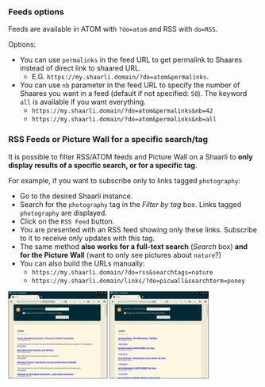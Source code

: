 ### Feeds options

Feeds are available in ATOM with `?do=atom` and RSS with `do=RSS`.

Options:

- You can use `permalinks` in the feed URL to get permalink to Shaares instead of direct link to shaared URL.
    - E.G. `https://my.shaarli.domain/?do=atom&permalinks`.
- You can use `nb` parameter in the feed URL to specify the number of Shaares you want in a feed (default if not specified: `50`). The keyword `all` is available if you want everything.
    - `https://my.shaarli.domain/?do=atom&permalinks&nb=42`
    - `https://my.shaarli.domain/?do=atom&permalinks&nb=all`

### RSS Feeds or Picture Wall for a specific search/tag

It is possible to filter RSS/ATOM feeds and Picture Wall on a Shaarli to **only display results of a specific search, or for a specific tag**.

For example, if you want to subscribe only to links tagged `photography`:

- Go to the desired Shaarli instance.
- Search for the `photography` tag in the _Filter by tag_ box. Links tagged `photography` are displayed.
- Click on the `RSS Feed` button.
- You are presented with an RSS feed showing only these links. Subscribe to it to receive only updates with this tag.
- The same method **also works for a full-text search** (_Search_ box) **and for the Picture Wall** (want to only see pictures about `nature`?)
- You can also build the URLs manually: 
    - `https://my.shaarli.domain/?do=rss&searchtags=nature`
    - `https://my.shaarli.domain/links/?do=picwall&searchterm=poney`

![](images/rss-filter-1.png) ![](images/rss-filter-2.png)
